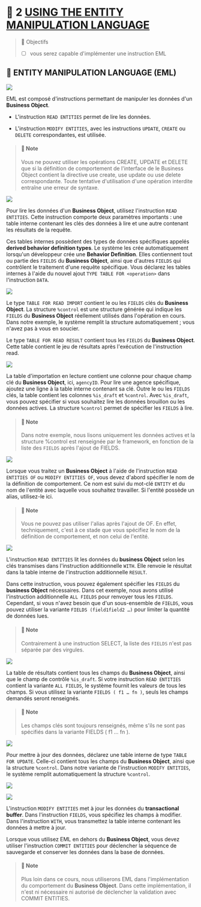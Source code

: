 # 🌸 2 [USING THE ENTITY MANIPULATION LANGUAGE](link)

> 🌺 Objectifs
>
> - [ ] vous serez capable d'implémenter une instruction EML

## 🌸 ENTITY MANIPULATION LANGUAGE (EML)

![](./assets/22_Using_EML_001.png)

EML est composé d'instructions permettant de manipuler les données d'un **Business Object**.

- L'instruction `READ ENTITIES` permet de lire les données.

- L'instruction `MODIFY ENTITIES`, avec les instructions `UPDATE`, `CREATE` ou `DELETE` correspondantes, est utilisée.

> #### 🍧 Note
>
> Vous ne pouvez utiliser les opérations CREATE, UPDATE et DELETE que si la définition de comportement de l'interface de le Business Object contient la directive use create, use update ou use delete correspondante. Toute tentative d'utilisation d'une opération interdite entraîne une erreur de syntaxe.

![](./assets/22_Using_EML_002.png)

Pour lire les données d'un **Business Object**, utilisez l'instruction `READ ENTITIES`. Cette instruction comporte deux paramètres importants : une table interne contenant les clés des données à lire et une autre contenant les résultats de la requête.

Ces tables internes possèdent des types de données spécifiques appelés **derived behavior definition types**. Le système les crée automatiquement lorsqu'un développeur crée une **Behavior Definition**. Elles contiennent tout ou partie des `FIELDS` du **Business Object**, ainsi que d'autres `FIELDS` qui contrôlent le traitement d'une requête spécifique. Vous déclarez les tables internes à l'aide du nouvel ajout `TYPE TABLE FOR <operation>` dans l'instruction `DATA`.

![](./assets/22_Using_EML_003.png)

Le type `TABLE FOR READ IMPORT` contient le ou les `FIELDS` clés du **Business Object**. La structure `%control` est une structure générée qui indique les `FIELDS` du **Business Object** réellement utilisés dans l'opération en cours. Dans notre exemple, le système remplit la structure automatiquement ; vous n'avez pas à vous en soucier.

Le type `TABLE FOR READ RESULT` contient tous les `FIELDS` du **Business Object**. Cette table contient le jeu de résultats après l'exécution de l'instruction read.

![](./assets/22_Using_EML_004.png)

La table d'importation en lecture contient une colonne pour chaque champ clé du **Business Object**, ici, `agencyID`. Pour lire une agence spécifique, ajoutez une ligne à la table interne contenant sa clé. Outre le ou les `FIELDS` clés, la table contient les colonnes `%is_draft` et `%control`. Avec `%is_draft`, vous pouvez spécifier si vous souhaitez lire les données brouillon ou les données actives. La structure `%control` permet de spécifier les `FIELDS` à lire.

> #### 🍧 Note
>
> Dans notre exemple, nous lisons uniquement les données actives et la structure %control est renseignée par le framework, en fonction de la liste des `FIELDS` après l'ajout de FIELDS.

![](./assets/22_Using_EML_005.png)

Lorsque vous traitez un **Business Object** à l'aide de l'instruction `READ ENTITIES OF` ou `MODIFY ENTITIES OF`, vous devez d'abord spécifier le nom de la définition de comportement. Ce nom est suivi du mot-clé `ENTITY` et du nom de l'entité avec laquelle vous souhaitez travailler. Si l'entité possède un alias, utilisez-le ici.

> #### 🍧 Note
>
> Vous ne pouvez pas utiliser l'alias après l'ajout de OF. En effet, techniquement, c'est à ce stade que vous spécifiez le nom de la définition de comportement, et non celui de l'entité.

![](./assets/22_Using_EML_006.png)

L'instruction `READ ENTITIES` lit les données du **business Object** selon les clés transmises dans l'instruction additionnelle `WITH`. Elle renvoie le résultat dans la table interne de l'instruction additionnelle `RESULT`.

Dans cette instruction, vous pouvez également spécifier les `FIELDS` du **business Object** nécessaires. Dans cet exemple, nous avons utilisé l'instruction additionnelle `ALL FIELDS` pour renvoyer tous les `FIELDS`. Cependant, si vous n'avez besoin que d'un sous-ensemble de `FIELDS`, vous pouvez utiliser la variante `FIELDS (field1field2 …)` pour limiter la quantité de données lues.

> #### 🍧 Note
>
> Contrairement à une instruction SELECT, la liste des `FIELDS` n'est pas séparée par des virgules.

![](./assets/22_Using_EML_007.png)

La table de résultats contient tous les champs du **Business Object**, ainsi que le champ de contrôle `%is_draft`. Si votre instruction `READ ENTITIES` contient la variante `ALL FIELDS`, le système fournit les valeurs de tous les champs. Si vous utilisez la variante `FIELDS ( f1 … fn )`, seuls les champs demandés seront renseignés.

> #### 🍧 Note
>
> Les champs clés sont toujours renseignés, même s'ils ne sont pas spécifiés dans la variante FIELDS ( f1 … fn ).

![](./assets/22_Using_EML_008.png)

Pour mettre à jour des données, déclarez une table interne de type `TABLE FOR UPDATE`. Celle-ci contient tous les champs du **Business Object**, ainsi que la structure `%control`. Dans notre variante de l'instruction `MODIFY ENTITIES`, le système remplit automatiquement la structure `%control`.

![](./assets/22_Using_EML_009.png)

![](./assets/22_Using_EML_010.png)

L'instruction `MODIFY ENTITIES` met à jour les données du **transactional buffer**. Dans l'instruction `FIELDS`, vous spécifiez les champs à modifier. Dans l'instruction `WITH`, vous transmettez la table interne contenant les données à mettre à jour.

Lorsque vous utilisez EML en dehors du **Business Object**, vous devez utiliser l'instruction `COMMIT ENTITIES` pour déclencher la séquence de sauvegarde et conserver les données dans la base de données.

> #### 🍧 Note
>
> Plus loin dans ce cours, nous utiliserons EML dans l'implémentation du comportement du **Business Object**. Dans cette implémentation, il n'est ni nécessaire ni autorisé de déclencher la validation avec COMMIT ENTITIES.

